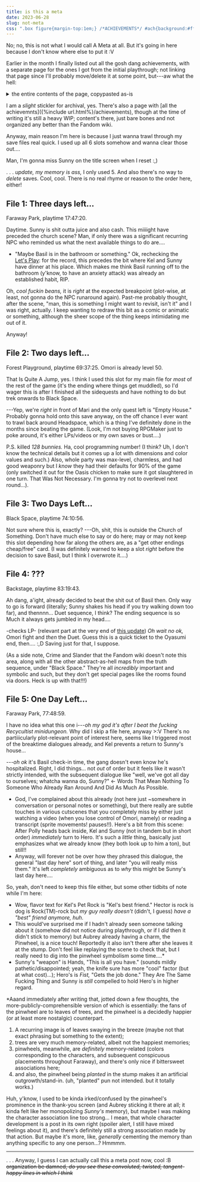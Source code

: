 ```yaml
---
title: is this a meta
date: 2023-06-28
slug: not-meta
css: ".box figure{margin-top:1em;} /*ACHIEVEMENTS*/ #ach{background:#fff; font-family:initial; color:initial; font-size:initial; line-height:initial;} #sum{padding:1em;} #sum:hover,#sum:focus,#sum:active{opacity:.5;} #ach-c{padding:0 1em .5em;} #ach h2{color:initial; font-size:1.5em; font-weight:bold;} #ach ul{margin:0 0 0 1.5em;} #ach ::selection{background:#dfdfdf; color:initial;} /*copypasted:*/ .ach{border:1px solid #bfbfbf; padding:.25em .5em; margin:1em 0;} summary{cursor:pointer;} summary h2{display:inline;} .task-list{list-style-type:none; margin:0 0 0 1.25em; padding:0;} .task-list li{margin:.5em 0; text-indent:-1.5em;} input{margin-right:.5em;} h3{margin-bottom:0;} /*end-A*/ em.omo{font-style:normal;} .box>ul li{margin:.25em 0;}"
---
```

No; no, this is not what I would call A&nbsp;Meta at all. But it's going in here because I don't know where else to put it :V <!--should have a new layout later!!-->

Earlier in the month I finally listed out all the gosh dang achievements, with a separate page for the ones I got from the initial playthrough; not linking that page since I'll probably move/delete it at some point, but---aw what the hell:

<details id="ach"><summary id="sum">the entire contents of the page, copypasted as-is</summary><hr><div id="ach-c" markdown="1">
this isn't really supposed to be A Page i just don't know where else to put it

as of first (and as of writing (June 8), only) playthrough

<details markdown="1" class="ach">
<summary><h2>all</h2></summary>
- [x] **Good Morning!**: Wake up in the morning.
- [x] **Oyasumi.**: Go to sleep after a long day.
- [x] **Alt+F4**: Defeat Download Window.
- [x] **See you, Space Boyfriend...**: Defeat Space Ex-Boyfriend.
- [x] **Ohohohoho!!**: Defeat Sweetheart.
- [x] **Buy high, sell low.**: Defeat Mr. Jawsum.
- [x] **When I flex, I feel my best!**: Defeat Pluto (expanded).
- [x] **Slime Time is Over!**: Defeat Slime Girls.
- [x] **Whale done.**: Defeat Humphrey.
- [ ! ] **There's something behind you...**: Reach the other ending.  
(TRUE: Do not save Basil. \| HIKI: Play the route to the end. [unsure if moving out is necessary])
- [x] **Green Thumb**: Water a plant back to life in Basil's garden.  
(Not mandatory, but can't miss it.)
- [x] **So majestic... so beautiful...**: Fly the Butt Certificate in Cattail Field.  
(Before climbing up to Otherworld, complete the quest Berly's Lost Ball.)
- [ ! ] **Recycling is a concept.**: Get all rewards from the Recycling Machine.  
(Recycle 50 items to obtain the Universal Remote. There are two major methods for grinding recyclables: re/enter the Vast Forest grotto with the Shadow Dog, or scavenge the Junkyard via Kel. Both are luck-based; GLHF!)
- [x] **What's the big idea?!?!**: Make your way and talk to the Lone Mole.  
(Found in the Otherworld Outskirts.)
- [x] **xD**: Get the LOL Sword.  
(Complete the quest Weeping Willow.)
- [x] **Christmas Crusher**: Ruin Christmas.  
(Found in Sprout Mole Village.)
- [x] **Winter Sympathizer**: Choose the Winter Mole.  
(Found in Sprout Mole Village; Spring, Summer, Fall, or Winter. Can only get one per file; save before answering to quickly get all four.)
- [ ! ] **Spring/Summer/Fall Sympathizer**: Choose [The Rest Of The] Mole[s].
- [x] **AWEKJRLKJFLKASNFAWIJGAWEFJAWEKFJAKFAASJFKA**: Kill the first Sous Chef.  
(In Sweetheart's Castle, Royal Kitchen, make at least one mistake during your first attempt at cake-baking.)
- [x] **Everyone's a critic.**: Watch all movies in Sweetheart's "throne room".  
(There are 11. Completely random!)
- [ ! ] **As expected from professionals!**: Perfectly train the Sprout Mole choir.  
([may require save-scumming?])
- [x] **Hope and Vigor!**: Complete Orange Joe's quest.  
(Both in Orange Oasis; brother is on the second level of Dino's Dig.)
- [x] **The Chosen One**: Turn the valve to the right in Rain Town.
- [x] **Ain't nobody here but us chickens.**: Defeat the Chicken? at the top of Dino's Dig.  
(May require save-scumming; if it runs, it won't re-appear.)
- [x] **The currency of the future...**: Trade Clams for Clems.  
(In Sprout Mole Village, complete the B.E.D. quest. Outside Last Resort after defeating Pluto, trade clams with Shady Mole.)
- [x] **Ghost Party!**: Have a Ghost Party.  
(Complete the quest Ghost Party, then talk to the Tophat Ghost.)
- [ ! ] **Good Dog?**: Pet all the creatures in Marina's sector in Humphrey.  
(If you poke one, just leave & re-enter the map to make it re-appear.)
- [ ! ] **Mmm... Sweetheart, I mean, Tofu.**: Hold 99 Tofu.  
(Can be obtained via Sprout Mole fights and shops.)
- [x] **Bunny Exterminator**: Defeat 100 Bunnies.  
(Any variant works.)
- [x] **Squizzard Exterminator**: Defeat 100 Squizzards.  
(Found at the Underwater Highway, Seacow Farms (and only there). All respawn.)
- [x] **Thank you! Thank you! Thank you!**: Commission Rococo.  
(After defeating Sweetheart, can be found in the castle basement.)
- [x] **Patron of the Arts**: Commission all of Rococo's art.  
(Leave and re-enter Sprout Mole Village to trigger artwork completion. Costs 106,000 clams total, including the first.)
- [x] **Power of Friendship!**: Release Energy on your foes.
- [ ! ] **One for the Road**: Gain Bread using Bread Slice.  
(Learned by Omori at Level 5.)
- [x] **Perfect Weather Conditions**: Defeat Kite Kid.  
(Found in Pinwheel Forest.)
- [x] **Gwahahaha!!**: Defeat ???.  
(Defeat Pluto in Otherworld before finding the Special Mixtape.)
- [ ! ] **Goodbye, World!**: Defeat The Earth  
(Found in Captain Spaceboy's shortcut to the Junkyard; disappears on Two Days Left.)
- [x] **Ohoooooooooo...**: Defeat the Unbread Twins.  
(Found in Orange Oasis, Breaven. (Poke around the graveyard.))
- [x] **The First Law**: Defeat Roboheart.  
(Found in the Slime Girls Lair, Molly's puzzle room (post-cutscene).)
- [x] **Minty Fresh**: Brush your teeth every day.
- [x] **Good Dog**: Pet a dog.
- [ ! ] **Littering is bad, recycling is better.**: Throw away something.
- [x] **R.I.P.**: Read all the tombstones in the... dev room...  
(Found in Black Space, The Neighborhood.)
- [ ! ] **You think you're clever, huh...**: Enter code: haveadollariguess at www.omocat-shop.com for $1.00 off.  
(Name the protagonist "OMOCAT." (Not available on consoles.))
- [x] **They call me Scarethrow.**: Listen to Mr. Scarethrow's rant.  
(Found in the Junkyard. Dialogue loops when complete.)
- [ ! ] **It's all a dream...**: Unlock all achievements/badges. Thank you for playing Omori.
- [x] **One more day...**: Reach the good ending.  
(Save Basil, then continue against Omori.)
- [ ! ] **Close your eyes...**: Reach the bad ending.  
(Save Basil, but do *not* continue against Omori.)
- [x] **Up high...**: High-five Kel.
- [x] **Down low...**: High-five Kel three times.
- [ ! ] **Too slow!**: Don't high-five Kel.
- [x] **I'll just take that...**: Take $20.00 from Kel's wardrobe.
- [x] **It's honest work.**: Complete all part-time jobs once.
- [x] **Against all odds...**: Get a perfect score delivering pizza.
- [ ! ] **That can't be good for business.**: Quit in the middle of a part-time job.
- [x] **Good Company**: Go to Sean and Karen's housewarming party.  
(Two prerequisite encounters: Three Days Left at Fix-It, then at their house in the morning of One Day Left.)
- [x] **Math Whiz**: Complete the math worksheet correctly.
- [x] **Grammar Whiz**: Complete the grammar worksheet correctly.
- [ ! ] **Tummy Full of Fish**: Feed the Stray Cat every day and sunset.  
(Locations listed on this Steam guide.)
- [x] **NEEERRRDDDDD!!!**: Lose to Kim and Vance.
- [ ! ] **The Art of Self-defense**: Defeat The Hooligans with Pepper Spray
- [x] **Bees?**: Battle the "bees".  
(During Two Days Left, found in Faraway Park after picking up the "pizza" order. Winning not required. (Disappears after the lake cutscene.))
- [ ! ] **Music Connoisseur of Sorts**: Insert every song into Gino's Jukebox.  
(This is a Process.)
- [ ! ] **The Very Best**: Defeat the Pet Rock champion.  
(This is also a Process.)
- [x] **Reduce, reuse, and recycle!**: Defeat the Recyclepath.  
(Requires completing the Fashionable Mom's sidequest on Two Days Left.)
- [ ! ] **Universally Loved**: Receive all flowers in the hospital.  
(This is a *massive* process.)
- [x] **When she was here...**: Give Flowers to Mari.
- [ ! ] **Good Boy**: Complete your To-Do List.  
([reportedly unmissable, One Day Left])
- [ ! ] **A Bit Less Lonely**: Commission all of Gator Guy's statues.  
(Leave and re-enter Last Resort through the ground floor exit to trigger statue completion.)
- [ ! ] **Take Me to the River!**: Let the plastic fish finish its song.  
([needs batteries via Pinkbeard, then Frozen Lake])
- [ ! ] **Welcome Home**: Take the Keeper of the Castle's power.  
([after resetting Headspace, below Sweetheart's Castle.] Will permanently override the Castle.)
- [ ! ] **I'll cherish you all forever.**: Get the Flower Crown from Basil.  
([after resetting Headspace, not sure if story-obligated or at a specific place?])
- [ ! ] **Anytime is a good time for a picnic!**: Recover at all of Mari's picnics.
- [ ! ] **We'll always be there for you, Omori.**: Visit all mirrors.
- [ ! ] **The view is pretty nice...**: Look through all telescopes.
- [ ! ] **See you, Space Husband...**: Defeat Space Ex-Husband.  
(Found at the peak of Snowglobe Mountain.)
- [ ! ] **The Brightest Stars**: Defeat Pluto and The Earth.  
(Found at the Junkyard shortcut, One Day Left.)
- [ ! ] **Inhuman**: Defeat Mutantheart.  
(Found in the Slime Girls Lair, One Day Left.)
- [ ! ] **Minor Imperfection**: Defeat Perfectheart.  
(Found in the Slime Girls Lair, One Day Left.)
- [ ! ] **Seriously, you're the coolest!**: Beat the Boss Rush.
- [ ! ] **Repressed**: Defeat every Something at the bottom of the Lost Library.
- [ ! ] **Foes Filed!**: Complete the Foe Facts! journal.
</details>


<details open markdown="1" class="ach">
<summary><h2>not achieved yet + reorganized</h2></summary>

### either
- [ ] **There's something behind you...**: Reach the other ending.  
(TRUE: Do not save Basil. \| HIKI: Play the route to the end. [unsure if moving out is necessary])
- [ ] **Recycling is a concept.**: Get all rewards from the Recycling Machine.  
(Recycle 50 items to obtain the Universal Remote. There are [two major methods for grinding recyclables](https://omori.fandom.com/wiki/RECYCLING_MACHINE#STRATEGY): re/enter the Vast Forest grotto with the Shadow Dog, or scavenge the Junkyard via Kel. Both are luck-based; GLHF!)
- [ ] **Spring/Summer/Fall Sympathizer**: Choose [The Rest Of The] Mole[s].
- [ ] **As expected from professionals!**: Perfectly train the Sprout Mole choir.  
([may require save-scumming?])
- [ ] **Good Dog?**: Pet all the creatures in Marina's sector in Humphrey.  
(If you poke one, just leave & re-enter the map to make it re-appear.)
- [ ] **Mmm... Sweetheart, I mean, Tofu.**: Hold 99 Tofu.  
(Can be obtained via Sprout Mole fights and shops.)
- [ ] **One for the Road**: Gain Bread using Bread Slice.  
(Learned by Omori at Level 5.)
- [ ] **Goodbye, World!**: Defeat The Earth  
(Found in Captain Spaceboy's shortcut to the Junkyard; disappears on Two Days Left.)
- [ ] **Littering is bad, recycling is better.**: Throw away something.  
(maybe Faraway-specific?)
- [ ] **You think you're clever, huh...**: Enter code: haveadollariguess at www.omocat-shop.com for $1.00 off.  
(Name the protagonist "OMOCAT." (Not available on consoles.))

### hikikomori
- [ ] **Good Boy**: Complete your To-Do List.  
([reportedly unmissable, One Day Left])
- [ ] **A Bit Less Lonely**: Commission all of Gator Guy's statues.  
(Leave and re-enter Last Resort through the ground floor exit to trigger statue completion.)
- [ ] **Take Me to the River!**: Let the plastic fish finish its song.  
([needs batteries via Pinkbeard, then Frozen Lake])
- [ ] **Welcome Home**: Take the Keeper of the Castle's power.  
([after resetting Headspace, below Sweetheart's Castle.] Will permanently override the Castle.)
- [ ] **I'll cherish you all forever.**: Get the Flower Crown from Basil.  
([after resetting Headspace, not sure if story-obligated or at a specific place?])
- [ ] **Anytime is a good time for a picnic!**: Recover at all of Mari's picnics.
- [ ] **We'll always be there for you, Omori.**: Visit all mirrors.
- [ ] **The view is pretty nice...**: Look through all telescopes.
- [ ] **See you, Space Husband...**: Defeat Space Ex-Husband.  
(Found at the peak of Snowglobe Mountain.)
- [ ] **The Brightest Stars**: Defeat Pluto and The Earth.  
(Found at the Junkyard shortcut, One Day Left.)
- [ ] **Inhuman**: Defeat Mutantheart.  
(Found in the Slime Girls Lair, One Day Left.)
- [ ] **Minor Imperfection**: Defeat Perfectheart.  
(Found in the Slime Girls Lair, One Day Left.)
- [ ] **Seriously, you're the coolest!**: Beat the Boss Rush.
- [ ] **Repressed**: Defeat every Something at the bottom of the Lost Library.
- [ ] **Foes Filed!**: Complete the Foe Facts! journal.

### true
- [ ] **Too slow!**: Don't high-five Kel.
- [ ] **That can't be good for business.**: Quit in the middle of a part-time job.
- [ ] **Tummy Full of Fish**: Feed the Stray Cat every day and sunset.  
(Locations listed on [this Steam guide](https://steamcommunity.com/sharedfiles/filedetails/?id=2342372862).)
- [ ] **The Art of Self-defense**: Defeat The Hooligans with Pepper Spray
- [ ] **Music Connoisseur of Sorts**: Insert every song into Gino's Jukebox.  
(This is [a Process](https://omori.fandom.com/wiki/Category:CDS).)
- [ ] **The Very Best**: Defeat the Pet Rock champion.  
(This is [also a Process](https://omori.fandom.com/wiki/PET_ROCKS#PLAYERS).)
- [ ] **Close your eyes...**: Reach the bad ending.  
(Save Basil, but do *not* continue against Omori.)
- [ ] **Universally Loved**: Receive all flowers in the hospital.  
(This is a *massive* process.)

### last but not least
- [ ] **It's all a dream...**: Unlock all achievements/badges. Thank you for playing Omori.
</details>
</div><!--/ach-c--></details>

I am a *slight* stickler for archival, yes. There's also a page with [all the achievemnts]({%include url.html%}/achievements), though at the time of writing it's still a heavy WIP; content's there, just bare bones and not organized any better than the Fandom wiki.

Anyway, main reason I'm here is because I just wanna trawl through my save files real quick. I used up all 6 slots somehow and wanna clear those out....

Man, I'm gonna miss Sunny on the title screen when I reset :,)

. . . *update, my memory is ass,* I only used 5. And also there's no way to *delete* saves. Cool, cool. There is no real rhyme or reason to the order here, either!

## File 1: Three days left...
Faraway Park, playtime 17:47:20.

Daytime. Sunny is shit outta juice and also cash. This miiiight have preceded the church scene? Man, if only there was a significant recurring NPC who reminded us what the next available things to do are....

- "Maybe <span class="omo">Basil</span> is in the bathroom or something." Ok, rechecking the [Let's&nbsp;Play](https://lparchive.org/Omori/Update%2011/): for the record, this precedes the bit where Kel and Sunny have dinner at his place. Which makes me think Basil running off to the bathroom (y'know, to have an anxiety attack) was already an established habit, RIP. 

Oh, *cool fuckin beans,* it is <em class="omo">right</em> at the expected breakpoint (plot-wise, at least, not gonna do the NPC runaround again). Past-me probably thought, after the scene, "man, this is something I might want to revisit, isn't it" and I was right, actually. I keep wanting to redraw this bit as a comic or animatic or something, although the sheer scope of the thing keeps intimidating me out of it.

Anyway!

## File 2: Two days left...
Forest Playground, playtime 69:37:25. Omori is already level 50.

That Is Quite A Jump, yes. I think I used this slot for my main file for *most* of the rest of the game (it's the ending where things get muddled), so I'd wager this is after I finished all the sidequests and have nothing to do but trek onwards to Black&nbsp;Space.

---Yep, we're *right* in front of Mari and the only quest left is "Empty House." Probably gonna hold onto this save anyway, on the off chance I ever want to trawl back around Headspace, which is a thing I've definitely done in the months since beating the game. (Look, I'm not buying RPGMaker just to poke around, it's either LPs/videos or my own saves or bust....)

P.S. killed *128 bunnies.* Ha, cool programming number! (I think? Uh, I don't know the technical details but it comes up a lot with dimensions and color values and such.) Also, whole party was max-level, charmless, and had good weaponry but I *know* they had their defaults for 90% of the game (only switched it out for the Oasis chicken to make sure it got slaughtered in one turn. That Was Not Necessary. I'm gonna try not to overlevel next round...).

## File 3: Two Days Left...
Black Space, playtime 74:10:56.

Not sure where this is, exactly? ---Oh, shit, this is outside the Church of Something. Don't have much else to say or do here; may or may not keep this slot depending how far along the others are, as a "get other endings cheap/free" card. (I was definitely warned to keep a slot *right* before the decision to save Basil, but I think I overwrote it....)

## File 4: ???
Backstage, playtime 83:19:43.

Ah dang, a'ight, already decided to beat the shit out of Basil then. Only way to go is forward (literally; Sunny shakes his head if you try walking down too far), and thennnn... Duet sequence, I think? The ending sequence is so Much it always gets jumbled in my head....

-checks LP- (relevant part at the very end of [this update](https://lparchive.org/Omori/Update%2048/)) *Oh wait no ok,* Omori fight and *then* the Duet. Guess this is a quick ticket to the Oyasumi end, then.... :,D Saving just for that, I suppose.

(As a side note, Crime and Slander that the Fandom wiki doesn't note this area, along with all the other abstract-as-hell maps from the truth sequence, under "Black Space." They're all *incredibly* important and symbolic and such, but they don't get special pages like the rooms found via doors. Heck is up with that!!!)

## File 5: One Day Left...
Faraway Park, 77:48:59.

I have no idea what this one i---*oh my god it's after I beat the fucking Recycultist minidungeon.* Why did I skip a file here, anyway >:V There's no partiiicularly plot-relevant point of interest here, seems like I triggered most of the breaktime dialogues already, and Kel prevents a return to Sunny's house...

---*oh ok* it's Basil check-in time, the gang doesn't even know he's hospitalized. Right, I did things... not *out* of order but it feels like it wasn't strictly intended, with the subsequent dialogue like "well, we've got all day to ourselves; whatcha wanna do, Sunny?" ← Words That Mean Nothing To Someone Who Already Ran Around And Did As Much As Possible.

- God, I've complained about this already (not here just ~somewhere in conversation or personal notes or something), but there really are subtle touches in various cutscenes that you completely miss by either just watching a video (when you lose control of Omori, namely) or reading a transcript (sprite movements! pauses!!). Here's a bit from this scene: After Polly heads back inside, Kel and Sunny (not in tandem but in short order) *immediately* turn to Hero. It's such a *little* thing, basically just emphasizes what we already know (they both look up to him a ton), but still!!
- Anyway, will forever not be over how they phrased this dialogue, the general "last day here" sort of thing, and later "you will really miss them." It's left *completely* ambiguous as to *why* this might be Sunny's last day here....

So, yeah, don't need to keep this file either, but some other tidbits of note while I'm here:

- Wow, flavor text for Kel's Pet&nbsp;Rock is "Kel's best friend." Hector is rock is dog is Rock(TM)-rock but *my guy really doesn't* (didn't, I guess) *have a "best" friend anymore, huh.*
- This would've surprised me if I hadn't already seen someone talking about it (somehow did not notice during playthrough, or if I *did* then it didn't stick to memory) but Aubrey already having a charm, the Pinwheel, is a nice touch! Reportedly it also isn't there after she leaves it at the stump. Don't feel like replaying the scene to check that, but I really need to dig into the pinwheel symbolism some time....\*
- Sunny's "weapon" is Hands, "This is all you have." (sounds mildly pathetic/disappointed; yeah, the knife sure has more "cool" factor (but at what cost)...); Hero's is *Fist,* "Gets the job done." They Are The Same Fucking Thing and Sunny is *still* compelled to hold Hero's in higher regard.

\*Aaand immediately after writing that, jotted down a few thoughts, the more-publicly-comprehensible version of which is essentially: the fans of the pinwheel are to leaves of trees, and the pinwheel is a decidedly happier (or at least more nostalgic) counterpart.

1. A recurring image is of leaves swaying in the breeze (maybe not that exact phrasing but something to the extent);
2. trees are very much memory-related, albeit not the happiest memories;
3. pinwheels, meanwhile, are *definitely* memory-related (colors corresponding to the characters, and subsequent conspicuous placements throughout Faraway), and there's only nice if bittersweet associations here;
4. and also, the pinwheel being *planted* in the stump makes it an artificial outgrowth/stand-in. (uh, "planted" pun not intended. but it totally works.)

Huh, y'know, I used to be kinda irked/confused by the pinwheel's prominence in the thank-you screen (and Aubrey sticking it there at all; it kinda felt like her monopolizing *Sunny's* memory), but maybe I was making the character association line too strong... I mean, that whole character development is a post in its own right (spoiler alert, I still have mixed feelings about it), and there's definitely still a strong association made by that action. But maybe it's more, like, *generally* cementing the memory than anything specific to any one person...? Hmmmm.

----

. . . Anyway, I guess I can actually call this a meta post now, cool :B ~~organization be damned, *do you see these convoluted, twisted, tangent-happy lines in which I think*~~
